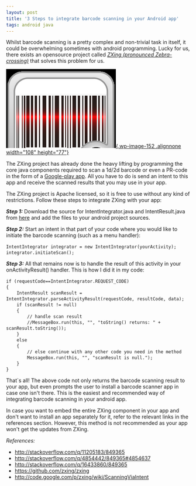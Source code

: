 ```yaml
---
layout: post
title: '3 Steps to integrate barcode scanning in your Android app'
tags: android java
---
```


Whilst barcode scanning is a pretty complex and non-trivial task in itself, it could be overwhelming sometimes with android programming. Lucky for us, there exists an opensource project called [*ZXing (pronounced Zebra-crossing)*](https://github.com/zxing/zxing) that solves this problem for us.<!--more-->

[![Barcode](/uploads/old/barcode.png){.wp-image-152 .alignnone width="108" height="77"}](/uploads/old/barcode.png)

The ZXing project has already done the heavy lifting by programming the core java components required to scan a 1d/2d barcode or even a PR-code in the form of a [Google-play app](https://play.google.com/store/apps/details?id=com.google.zxing.client.android). All you have to do is send an intent to this app and receive the scanned results that you may use in your app.

The ZXing project is Apache licensed, so it is free to use without any kind of restrictions. Follow these steps to integrate ZXing with your app:

***Step 1:*** Download the source for IntentIntegrator.java and IntentResult.java from [here](http://code.google.com/p/zxing/source/browse/trunk#trunk%2Fandroid-integration%2Fsrc%2Fmain%2Fjava%2Fcom%2Fgoogle%2Fzxing%2Fintegration%2Fandroid) and add the files to your android project sources.

***Step 2:*** Start an intent in that part of your code where you would like to initiate the barcode scanning (such as a menu handler):

	IntentIntegrator integrator = new IntentIntegrator(yourActivity);
	integrator.initiateScan();

***Step 3:*** All that remains now is to handle the result of this activity in your onActivityResult() handler. This is how I did it in my code:

	if (requestCode==IntentIntegrator.REQUEST_CODE)
	{
		IntentResult scanResult = IntentIntegrator.parseActivityResult(requestCode, resultCode, data);
		if (scanResult != null)
		{
			// handle scan result
			//MessageBox.run(this, "", "toString() returns: " + scanResult.toString());
		}
		else
		{
			// else continue with any other code you need in the method
			MessageBox.run(this, "", "scanResult is null.");
		}
	}

That\`s all! The above code not only returns the barcode scanning result to your app, but even prompts the user to install a barcode scanner app in case one isn't there. This is the easiest and recommended way of integrating barcode scanning in your android app.

In case you want to embed the entire ZXing component in your app and don't want to install an app separately for it, refer to the relevant links in the references section. However, this method is not recommended as your app won't get the updates from ZXing.

*References:*

- <http://stackoverflow.com/q/11205183/849365>
- <http://stackoverflow.com/q/4854442/849365#4854637>
- <http://stackoverflow.com/q/16433860/849365>
- <https://github.com/zxing/zxing>
- <http://code.google.com/p/zxing/wiki/ScanningViaIntent>